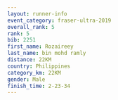 ```yaml
---
layout: runner-info 
event_category: fraser-ultra-2019 
overall_rank: 5
rank: 5
bib: 2251
first_name: Rozaireey
last_name: bin mohd ramly
distance: 22KM
country: Philippines
category_km: 22KM
gender: Male
finish_time: 2-23-34
---
```


